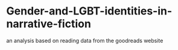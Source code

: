 # Gender-and-LGBT-identities-in-narrative-fiction
an analysis based on reading data from the goodreads website
